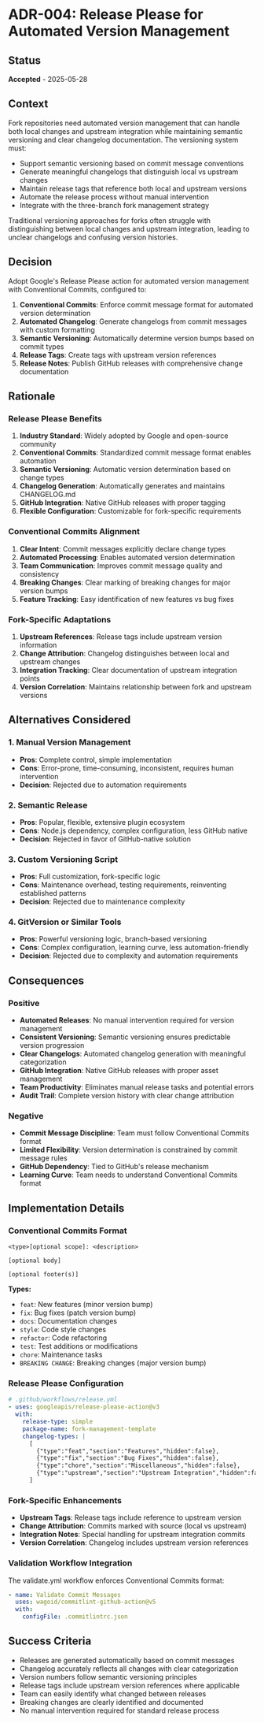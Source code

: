 # ADR-004: Release Please for Automated Version Management

## Status
**Accepted** - 2025-05-28

## Context
Fork repositories need automated version management that can handle both local changes and upstream integration while maintaining semantic versioning and clear changelog documentation. The versioning system must:

- Support semantic versioning based on commit message conventions
- Generate meaningful changelogs that distinguish local vs upstream changes
- Maintain release tags that reference both local and upstream versions
- Automate the release process without manual intervention
- Integrate with the three-branch fork management strategy

Traditional versioning approaches for forks often struggle with distinguishing between local changes and upstream integration, leading to unclear changelogs and confusing version histories.

## Decision
Adopt Google's Release Please action for automated version management with Conventional Commits, configured to:

1. **Conventional Commits**: Enforce commit message format for automated version determination
2. **Automated Changelog**: Generate changelogs from commit messages with custom formatting
3. **Semantic Versioning**: Automatically determine version bumps based on commit types
4. **Release Tags**: Create tags with upstream version references
5. **Release Notes**: Publish GitHub releases with comprehensive change documentation

## Rationale

### Release Please Benefits
1. **Industry Standard**: Widely adopted by Google and open-source community
2. **Conventional Commits**: Standardized commit message format enables automation
3. **Semantic Versioning**: Automatic version determination based on change types
4. **Changelog Generation**: Automatically generates and maintains CHANGELOG.md
5. **GitHub Integration**: Native GitHub releases with proper tagging
6. **Flexible Configuration**: Customizable for fork-specific requirements

### Conventional Commits Alignment
1. **Clear Intent**: Commit messages explicitly declare change types
2. **Automated Processing**: Enables automated version determination
3. **Team Communication**: Improves commit message quality and consistency
4. **Breaking Changes**: Clear marking of breaking changes for major version bumps
5. **Feature Tracking**: Easy identification of new features vs bug fixes

### Fork-Specific Adaptations
1. **Upstream References**: Release tags include upstream version information
2. **Change Attribution**: Changelog distinguishes between local and upstream changes
3. **Integration Tracking**: Clear documentation of upstream integration points
4. **Version Correlation**: Maintains relationship between fork and upstream versions

## Alternatives Considered

### 1. Manual Version Management
- **Pros**: Complete control, simple implementation
- **Cons**: Error-prone, time-consuming, inconsistent, requires human intervention
- **Decision**: Rejected due to automation requirements

### 2. Semantic Release
- **Pros**: Popular, flexible, extensive plugin ecosystem
- **Cons**: Node.js dependency, complex configuration, less GitHub native
- **Decision**: Rejected in favor of GitHub-native solution

### 3. Custom Versioning Script
- **Pros**: Full customization, fork-specific logic
- **Cons**: Maintenance overhead, testing requirements, reinventing established patterns
- **Decision**: Rejected due to maintenance complexity

### 4. GitVersion or Similar Tools
- **Pros**: Powerful versioning logic, branch-based versioning
- **Cons**: Complex configuration, learning curve, less automation-friendly
- **Decision**: Rejected due to complexity and automation requirements

## Consequences

### Positive
- **Automated Releases**: No manual intervention required for version management
- **Consistent Versioning**: Semantic versioning ensures predictable version progression
- **Clear Changelogs**: Automated changelog generation with meaningful categorization
- **GitHub Integration**: Native GitHub releases with proper asset management
- **Team Productivity**: Eliminates manual release tasks and potential errors
- **Audit Trail**: Complete version history with clear change attribution

### Negative
- **Commit Message Discipline**: Team must follow Conventional Commits format
- **Limited Flexibility**: Version determination is constrained by commit message rules
- **GitHub Dependency**: Tied to GitHub's release mechanism
- **Learning Curve**: Team needs to understand Conventional Commits format

## Implementation Details

### Conventional Commits Format
```
<type>[optional scope]: <description>

[optional body]

[optional footer(s)]
```

**Types:**
- `feat`: New features (minor version bump)
- `fix`: Bug fixes (patch version bump)
- `docs`: Documentation changes
- `style`: Code style changes
- `refactor`: Code refactoring
- `test`: Test additions or modifications
- `chore`: Maintenance tasks
- `BREAKING CHANGE`: Breaking changes (major version bump)

### Release Please Configuration
```yaml
# .github/workflows/release.yml
- uses: googleapis/release-please-action@v3
  with:
    release-type: simple
    package-name: fork-management-template
    changelog-types: |
      [
        {"type":"feat","section":"Features","hidden":false},
        {"type":"fix","section":"Bug Fixes","hidden":false},
        {"type":"chore","section":"Miscellaneous","hidden":false},
        {"type":"upstream","section":"Upstream Integration","hidden":false}
      ]
```

### Fork-Specific Enhancements
- **Upstream Tags**: Release tags include reference to upstream version
- **Change Attribution**: Commits marked with source (local vs upstream)
- **Integration Notes**: Special handling for upstream integration commits
- **Version Correlation**: Changelog includes upstream version references

### Validation Workflow Integration
The validate.yml workflow enforces Conventional Commits format:
```yaml
- name: Validate Commit Messages
  uses: wagoid/commitlint-github-action@v5
  with:
    configFile: .commitlintrc.json
```

## Success Criteria
- Releases are generated automatically based on commit messages
- Changelog accurately reflects all changes with clear categorization
- Version numbers follow semantic versioning principles
- Release tags include upstream version references where applicable
- Team can easily identify what changed between releases
- Breaking changes are clearly identified and documented
- No manual intervention required for standard release process